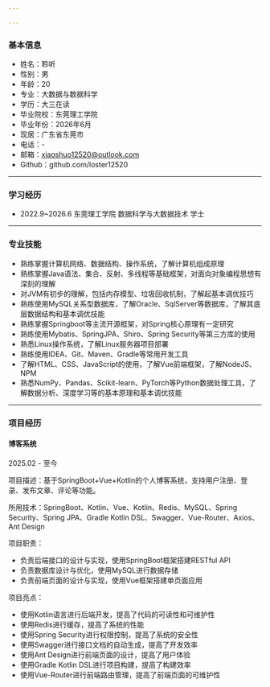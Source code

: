 ```yaml
---

---
```


### 基本信息

- 姓名：聆听
- 性别：男
- 年龄：20
- 专业：大数据与数据科学
- 学历：大三在读
- 毕业院校：东莞理工学院
- 毕业年份：2026年6月
- 现居：广东省东莞市
- 电话：-
- 邮箱：xiaoshuo12520@outlook.com
- Github：github.com/loster12520

---

### 学习经历

- 2022.9~2026.6 东莞理工学院 数据科学与大数据技术 学士

---

### 专业技能

- 熟练掌握计算机网络、数据结构、操作系统，了解计算机组成原理
- 熟练掌握Java语法、集合、反射、多线程等基础框架，对面向对象编程思想有深刻的理解
- 对JVM有初步的理解，包括内存模型、垃圾回收机制，了解起基本调优技巧
- 熟练使用MySQL关系型数据库，了解Oracle、SqlServer等数据库，了解其底层数据结构和基本调优技能
- 熟练掌握Springboot等主流开源框架，对Spring核心原理有一定研究
- 熟练使用Mybatis、SpringJPA、Shiro、Spring Security等第三方库的使用
- 熟悉Linux操作系统，了解Linux服务器项目部署
- 熟练使用IDEA、Git、Maven、Gradle等常用开发工具
- 了解HTML、CSS、JavaScript的使用，了解Vue前端框架，了解NodeJS、NPM
- 熟悉NumPy、Pandas、Scikit-learn、PyTorch等Python数据处理工具，了解数据分析、深度学习等的基本原理和基本调优技能

---

### 项目经历

#### 博客系统

2025.02 - 至今

项目描述：基于SpringBoot+Vue+Kotlin的个人博客系统，支持用户注册、登录、发布文章、评论等功能。

所用技术：SpringBoot、Kotlin、Vue、Kotlin、Redis、MySQL、Spring Security、Spring JPA、Gradle Kotlin DSL、Swagger、Vue-Router、Axios、Ant Design

项目职责：
- 负责后端接口的设计与实现，使用SpringBoot框架搭建RESTful API
- 负责数据库设计与优化，使用MySQL进行数据存储
- 负责前端页面的设计与实现，使用Vue框架搭建单页面应用

项目亮点：
- 使用Kotlin语言进行后端开发，提高了代码的可读性和可维护性
- 使用Redis进行缓存，提高了系统的性能
- 使用Spring Security进行权限控制，提高了系统的安全性
- 使用Swagger进行接口文档的自动生成，提高了开发效率
- 使用Ant Design进行前端页面的设计，提高了用户体验
- 使用Gradle Kotlin DSL进行项目构建，提高了构建效率
- 使用Vue-Router进行前端路由管理，提高了前端页面的可维护性